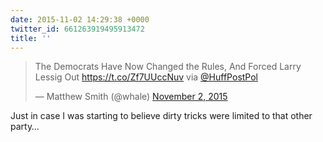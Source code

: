 ```yaml
---
date: 2015-11-02 14:29:38 +0000
twitter_id: 661263919495913472
title: ''
---
```


<blockquote class="twitter-tweet"><p lang="en" dir="ltr">The Democrats Have Now Changed the Rules, And Forced Larry Lessig Out <a href="https://t.co/Zf7UUccNuv">https://t.co/Zf7UUccNuv</a> via <a href="https://twitter.com/HuffPostPol?ref_src=twsrc%5Etfw">@HuffPostPol</a></p>&mdash; Matthew Smith (@whale) <a href="https://twitter.com/whale/status/661255216898117633?ref_src=twsrc%5Etfw">November 2, 2015</a></blockquote>
<script async src="https://platform.twitter.com/widgets.js" charset="utf-8"></script>

Just in case I was starting to believe dirty tricks were limited to that other party… 
